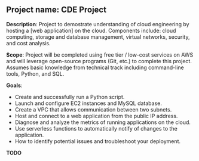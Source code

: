 ## Project name: CDE Project

**Description**: Project to demostrate understanding of cloud engineering by hosting a [web application] on the cloud. Components include: cloud computing, storage and database management, virtual networks, security, and cost analysis. 

**Scope**: Project will be completed using free tier / low-cost services on AWS and will leverage open-source programs (Git, etc.) to complete this project. Assumes basic knowledge from technical track including command-line tools, Python, and SQL.

**Goals**: 
- Create and successfully run a Python script.
- Launch and configure EC2 instances and MySQL database.
- Create a VPC that allows communication between two subnets.
- Host and connect to a web application from the public IP address.
- Diagnose and analyze the metrics of running applications on the cloud.
- Use serverless functions to automatically notify of changes to the application.
- How to identify potential issues and troubleshoot your deployment.

**TODO**

